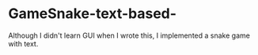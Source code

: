 # GameSnake-text-based-

Although I didn't learn GUI when I wrote this, I implemented a snake game with text.
